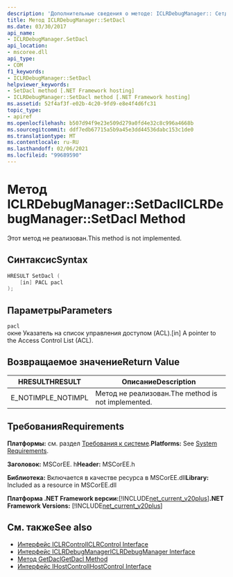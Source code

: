```yaml
---
description: 'Дополнительные сведения о методе: ICLRDebugManager:: Сетдакл'
title: Метод ICLRDebugManager::SetDacl
ms.date: 03/30/2017
api_name:
- ICLRDebugManager.SetDacl
api_location:
- mscoree.dll
api_type:
- COM
f1_keywords:
- ICLRDebugManager::SetDacl
helpviewer_keywords:
- SetDacl method [.NET Framework hosting]
- ICLRDebugManager::SetDacl method [.NET Framework hosting]
ms.assetid: 52f4af3f-e02b-4c20-9fd9-e8e4f4d6fc31
topic_type:
- apiref
ms.openlocfilehash: b507d94f9e23e509d279a0fd4e32c8c996a4668b
ms.sourcegitcommit: ddf7edb67715a5b9a45e3dd44536dabc153c1de0
ms.translationtype: MT
ms.contentlocale: ru-RU
ms.lasthandoff: 02/06/2021
ms.locfileid: "99689590"
---
```

# <a name="iclrdebugmanagersetdacl-method"></a><span data-ttu-id="cc012-103">Метод ICLRDebugManager::SetDacl</span><span class="sxs-lookup"><span data-stu-id="cc012-103">ICLRDebugManager::SetDacl Method</span></span>

<span data-ttu-id="cc012-104">Этот метод не реализован.</span><span class="sxs-lookup"><span data-stu-id="cc012-104">This method is not implemented.</span></span>  
  
## <a name="syntax"></a><span data-ttu-id="cc012-105">Синтаксис</span><span class="sxs-lookup"><span data-stu-id="cc012-105">Syntax</span></span>  
  
```cpp  
HRESULT SetDacl (  
    [in] PACL pacl  
);  
```  
  
## <a name="parameters"></a><span data-ttu-id="cc012-106">Параметры</span><span class="sxs-lookup"><span data-stu-id="cc012-106">Parameters</span></span>  

 `pacl`  
 <span data-ttu-id="cc012-107">окне Указатель на список управления доступом (ACL).</span><span class="sxs-lookup"><span data-stu-id="cc012-107">[in] A pointer to the Access Control List (ACL).</span></span>  
  
## <a name="return-value"></a><span data-ttu-id="cc012-108">Возвращаемое значение</span><span class="sxs-lookup"><span data-stu-id="cc012-108">Return Value</span></span>  
  
|<span data-ttu-id="cc012-109">HRESULT</span><span class="sxs-lookup"><span data-stu-id="cc012-109">HRESULT</span></span>|<span data-ttu-id="cc012-110">Описание</span><span class="sxs-lookup"><span data-stu-id="cc012-110">Description</span></span>|  
|-------------|-----------------|  
|<span data-ttu-id="cc012-111">E_NOTIMPL</span><span class="sxs-lookup"><span data-stu-id="cc012-111">E_NOTIMPL</span></span>|<span data-ttu-id="cc012-112">Метод не реализован.</span><span class="sxs-lookup"><span data-stu-id="cc012-112">The method is not implemented.</span></span>|  
  
## <a name="requirements"></a><span data-ttu-id="cc012-113">Требования</span><span class="sxs-lookup"><span data-stu-id="cc012-113">Requirements</span></span>  

 <span data-ttu-id="cc012-114">**Платформы:** см. раздел [Требования к системе](../../get-started/system-requirements.md).</span><span class="sxs-lookup"><span data-stu-id="cc012-114">**Platforms:** See [System Requirements](../../get-started/system-requirements.md).</span></span>  
  
 <span data-ttu-id="cc012-115">**Заголовок:** MSCorEE. h</span><span class="sxs-lookup"><span data-stu-id="cc012-115">**Header:** MSCorEE.h</span></span>  
  
 <span data-ttu-id="cc012-116">**Библиотека:** Включается в качестве ресурса в MSCorEE.dll</span><span class="sxs-lookup"><span data-stu-id="cc012-116">**Library:** Included as a resource in MSCorEE.dll</span></span>  
  
 <span data-ttu-id="cc012-117">**Платформа .NET Framework версии:**[!INCLUDE[net_current_v20plus](../../../../includes/net-current-v20plus-md.md)]</span><span class="sxs-lookup"><span data-stu-id="cc012-117">**.NET Framework Versions:** [!INCLUDE[net_current_v20plus](../../../../includes/net-current-v20plus-md.md)]</span></span>  
  
## <a name="see-also"></a><span data-ttu-id="cc012-118">См. также</span><span class="sxs-lookup"><span data-stu-id="cc012-118">See also</span></span>

- [<span data-ttu-id="cc012-119">Интерфейс ICLRControl</span><span class="sxs-lookup"><span data-stu-id="cc012-119">ICLRControl Interface</span></span>](iclrcontrol-interface.md)
- [<span data-ttu-id="cc012-120">Интерфейс ICLRDebugManager</span><span class="sxs-lookup"><span data-stu-id="cc012-120">ICLRDebugManager Interface</span></span>](iclrdebugmanager-interface.md)
- [<span data-ttu-id="cc012-121">Метод GetDacl</span><span class="sxs-lookup"><span data-stu-id="cc012-121">GetDacl Method</span></span>](iclrdebugmanager-getdacl-method.md)
- [<span data-ttu-id="cc012-122">Интерфейс IHostControl</span><span class="sxs-lookup"><span data-stu-id="cc012-122">IHostControl Interface</span></span>](ihostcontrol-interface.md)
